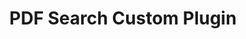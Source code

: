 ---
# preview details
layout: works-single
title: PDF Search Custom Plugin
category: Web Development
category_slug: web-development
image: assets/img/works/policies/policies-homepage.png

# full details
info:
  - label: Link
    value: <a href="https://www.accs.edu/about-accs/board-of-trustees/policies-and-procedures/">https://www.accs.edu/about-accs/board-of-trustees/policies-and-procedures/</a>

  - label: Technology
    value: Wordpress, HTML, CSS, Javascript, PHP

gallery:
  - assets/img/works/policies/policies-homepage.png

description1:
  title: Workforce Grants
  text: "<p>The website I created plays a pivotal role in equipping our Alabama community colleges with the essential information and a user-friendly application process for a range of grants. Its primary aim is to facilitate access to grant opportunities, offering detailed guidelines, supporting documents, requirements, and step-by-step instructions for successful applications. As emphasized on the page, the Alabama Community College System is dedicated to supporting community colleges in the development of innovative, creative, and regionally customized workforce development projects. Notably, all grant entries are seamlessly funneled to the workforce team's Monday.com platform, ensuring efficient and organized processing of applications and underlining our commitment to supporting our community colleges in their pursuit of funding. This website stands as a testament to our dedication to providing accessible resources and fostering the growth of our community colleges through grant opportunities.</p>"

video:
  poster: assets/img/works/policies/policies-homepage.png
  id: c-eC1hdlM7c

---